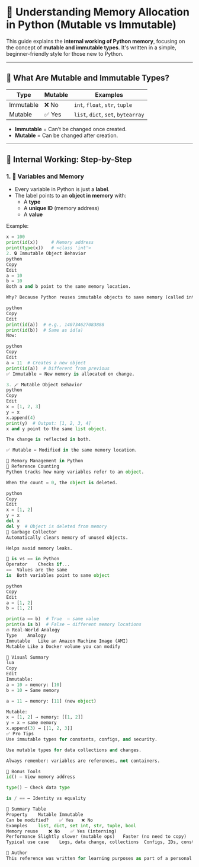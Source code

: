 # 🧠 Understanding Memory Allocation in Python (Mutable vs Immutable)

This guide explains the **internal working of Python memory**, focusing on the concept of **mutable and immutable types**. It's written in a simple, beginner-friendly style for those new to Python.

---

## 📌 What Are Mutable and Immutable Types?

| Type         | Mutable | Examples                         |
|--------------|---------|----------------------------------|
| Immutable    | ❌ No   | `int`, `float`, `str`, `tuple`   |
| Mutable      | ✅ Yes  | `list`, `dict`, `set`, `bytearray` |

- **Immutable** = Can’t be changed once created.
- **Mutable** = Can be changed after creation.

---

## 🧱 Internal Working: Step-by-Step

### 1. 📝 Variables and Memory

- Every variable in Python is just a **label**.
- The label points to an **object in memory** with:
  - A **type**
  - A **unique ID** (memory address)
  - A **value**

Example:

```python
x = 100
print(id(x))     # Memory address
print(type(x))   # <class 'int'>
2. 🔒 Immutable Object Behavior
python
Copy
Edit
a = 10
b = 10
Both a and b point to the same memory location.

Why? Because Python reuses immutable objects to save memory (called interning).

python
Copy
Edit
print(id(a))  # e.g., 140734627083888
print(id(b))  # Same as id(a)
Now:

python
Copy
Edit
a = 11  # Creates a new object
print(id(a))  # Different from previous
✅ Immutable = New memory is allocated on change.

3. 🪄 Mutable Object Behavior
python
Copy
Edit
x = [1, 2, 3]
y = x
x.append(4)
print(y)  # Output: [1, 2, 3, 4]
x and y point to the same list object.

The change is reflected in both.

✅ Mutable = Modified in the same memory location.

🧮 Memory Management in Python
🔸 Reference Counting
Python tracks how many variables refer to an object.

When the count = 0, the object is deleted.

python
Copy
Edit
x = [1, 2]
y = x
del x
del y  # Object is deleted from memory
🔸 Garbage Collector
Automatically clears memory of unused objects.

Helps avoid memory leaks.

🔁 is vs == in Python
Operator	Checks if...
==	Values are the same
is	Both variables point to same object

python
Copy
Edit
a = [1, 2]
b = [1, 2]

print(a == b)  # True  – same value
print(a is b)  # False – different memory locations
🔥 Real-World Analogy
Type	Analogy
Immutable	Like an Amazon Machine Image (AMI)
Mutable	Like a Docker volume you can modify

🔬 Visual Summary
lua
Copy
Edit
Immutable:
a = 10 → memory: [10]
b = 10 → Same memory

a = 11 → memory: [11] (new object)

Mutable:
x = [1, 2] → memory: [[1, 2]]
y = x → same memory
x.append(3) → [[1, 2, 3]]
✅ Pro Tips
Use immutable types for constants, configs, and security.

Use mutable types for data collections and changes.

Always remember: variables are references, not containers.

🧪 Bonus Tools
id() – View memory address

type() – Check data type

is / == – Identity vs equality

🧠 Summary Table
Property	Mutable	Immutable
Can be modified?	✅ Yes	❌ No
Examples	list, dict, set	int, str, tuple, bool
Memory reuse	❌ No	✅ Yes (interning)
Performance	Slightly slower (mutable ops)	Faster (no need to copy)
Typical use case	Logs, data change, collections	Configs, IDs, constants

🙌 Author
This reference was written for learning purposes as part of a personal journey to master Python as a DevOps Engineer.